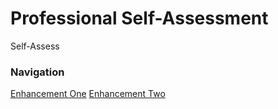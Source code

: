 # Professional Self-Assessment

Self-Assess


### Navigation
[Enhancement One](./enhancement_one.md)
[Enhancement Two](./enhancement_two.md)

